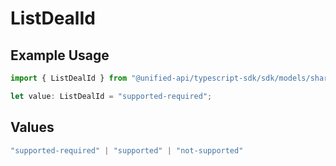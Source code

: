 # ListDealId

## Example Usage

```typescript
import { ListDealId } from "@unified-api/typescript-sdk/sdk/models/shared";

let value: ListDealId = "supported-required";
```

## Values

```typescript
"supported-required" | "supported" | "not-supported"
```